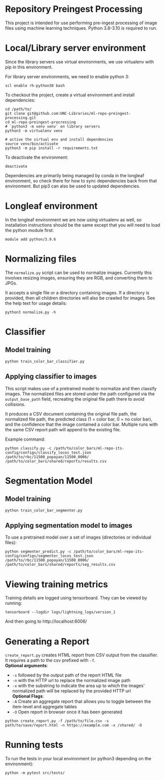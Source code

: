 # Repository Preingest Processing

This project is intended for use performing pre-ingest processing of image files using machine learning techniques. Python 3.8-3.10 is required to run.

# Local/Library server environment
Since the library servers use virtual environments, we use virtualenv with pip in this environment.

For library server environments, we need to enable python 3:
```
scl enable rh-python38 bash
```
To checkout the project, create a virtual environment and install dependencies:
```
cd /path/to/
git clone git@github.com:UNC-Libraries/ml-repo-preingest-processing.git
cd ml-repo-preingest-procressing
# `python3 -m venv venv` on library servers
python3 -m virtualenv venv

# active the virtual env and install dependencies
source venv/bin/activate
python3 -m pip install -r requirements.txt
```
To deactivate the environment:
```
deactivate
```
Dependencies are primarily being managed by conda in the longleaf environment, so check there for how to sync dependencies back from that environment. But pip3 can also be used to updated dependencies.


# Longleaf environment
In the longleaf environment we are now using virtualenv as well, so installation instructions should be the same except that you will need to load the python module first:
```
module add python/3.9.6
```

# Normalizing files
The `normalize.py` script can be used to normalize images. Currently this involves resizing images, ensuring they are RGB, and converting them to JPGs.

It accepts a single file or a directory containing images. If a directory is provided, then all children directories will also be crawled for images. See the help text for usage details:

```
python3 normalize.py -h
```

# Classifier
## Model training

```
python train_color_bar_classifier.py
```

## Applying classifier to images

This script makes use of a pretrained model to normalize and then classify images. The normalized files are stored under the path configured via the `output_base_path` field, recreating the original file path there to avoid collisions.

It produces a CSV document containing the original file path, the normalized file path, the predicted class (1 = color bar, 0 = no color bar), and the confidence that the image contained a color bar. Multiple runs with the same CSV report path will append to the existing file.

Example command:
```
python classify.py -c /path/to/color_bars/ml-repo-its-config/configs/classify_locos_test.json /path/to/rbc/11500_popayan/11500_0006/ /path/to/color_bars/shared/reports/results.csv
```

# Segmentation Model
## Model training

```
python train_color_bar_segmenter.py
```

## Applying segmentation model to images

To use a pretrained model over a set of images (directories or individual files):
```
python segmenter_predict.py -c /path/to/color_bars/ml-repo-its-config/configs/segmenter_locos_test.json /path/to/rbc/11500_popayan/11500_0006/ /path/to/color_bars/shared/reports/seg_results.csv
```

# Viewing training metrics
Training details are logged using tensorboard. They can be viewed by running:
```
tensorboard --logdir logs/lightning_logs/version_1
```
And then going to http://localhost:6006/

# Generating a Report
`create_report.py` creates HTML report from CSV output from the classifier. It requires a path to the csv prefixed with `-f`.  <br> **Optional arguments**:
* `-s` followed by the output path of the report HTML file
* `-n` with the HTTP url to replace the normalized image path
* `-x` with the substring to indicate the area up to which the images' normalized path will be replaced by the provided HTTP url
<br>**Optional Flags**:
* `-A`  Create an aggregate report that allows you to toggle between the item-level and aggregate tables
* `-O`  Open report in browser once it has been generated

```
python create_report.py -f /path/to/file.csv -s path/to/save/report.html -n https://example.com -x /shared/ -O
```

# Running tests
To run the tests in your local environment (or python3 depending on the environment):
```
python -m pytest src/tests/
```